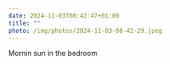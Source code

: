 ```yaml
---
date: 2024-11-03T08:42:47+01:00
title: ""
photo: /img/photos/2024-11-03-08-42-29.jpeg
---
```

Mornin sun in the bedroom
